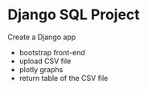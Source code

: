 # Django SQL Project

Create a Django app 
- bootstrap front-end
- upload CSV file 
- plotly graphs
- return table of the CSV file

